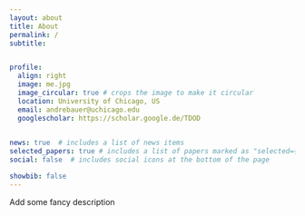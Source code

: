 ```yaml
---
layout: about
title: About
permalink: /
subtitle: 


profile:
  align: right
  image: me.jpg
  image_circular: true # crops the image to make it circular
  location: University of Chicago, US
  email: andrebauer@uchicago.edu
  googlescholar: https://scholar.google.de/TDOD
  

news: true  # includes a list of news items
selected_papers: true # includes a list of papers marked as "selected={true}"
social: false  # includes social icons at the bottom of the page

showbib: false
---
```


Add some fancy description
